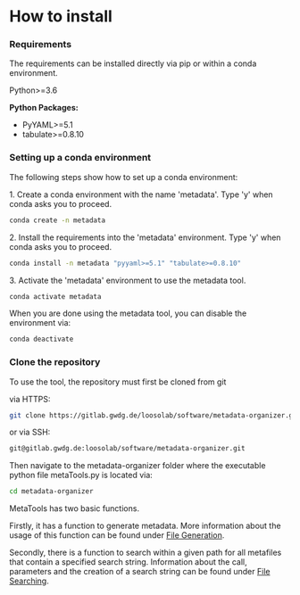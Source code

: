 # How to install

### Requirements

The requirements can be installed directly via pip or within a conda environment.

Python>=3.6

__Python Packages:__

- PyYAML>=5.1
- tabulate>=0.8.10

### Setting up a conda environment

The following steps show how to set up a conda environment:

1\. Create a conda environment with the name 'metadata'. Type 'y' when conda asks you to proceed.

```bash
conda create -n metadata
```

2\. Install the requirements into the 'metadata' environment. Type 'y' when conda asks you to proceed.

```bash
conda install -n metadata "pyyaml>=5.1" "tabulate>=0.8.10"
```

3\. Activate the 'metadata' environment to use the metadata tool.

```bash
conda activate metadata
```

When you are done using the metadata tool, you can disable the environment via:

```bash
conda deactivate
```


### Clone the repository

To use the tool, the repository must first be cloned from git 

via HTTPS:
```bash
git clone https://gitlab.gwdg.de/loosolab/software/metadata-organizer.git
```

or via SSH:
```bash
git@gitlab.gwdg.de:loosolab/software/metadata-organizer.git
```

Then navigate to the metadata-organizer folder where the executable python file metaTools.py is located via:

```bash
cd metadata-organizer
```

MetaTools has two basic functions.

Firstly, it has a function to generate metadata. More information about the usage of this function can be found under [File Generation](generate.md).

Secondly, there is a function to search within a given path for all metafiles that contain a specified search string. Information about the call, parameters and the creation of a search string can be found under [File Searching](search.md).
